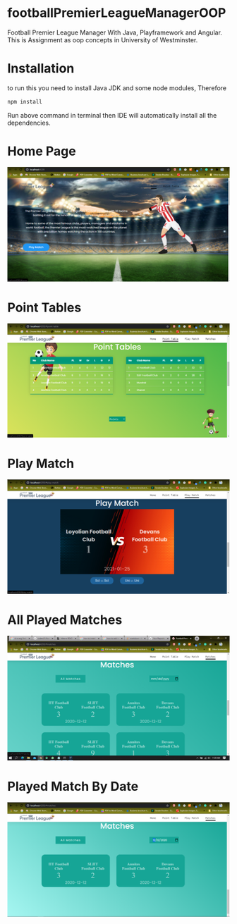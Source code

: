 # footballPremierLeagueManagerOOP
Football Premier League Manager With Java, Playframework and Angular.
This is Assignment as oop concepts in University of Westminster.

# Installation
to run this you need to install Java JDK
and some node modules, Therefore
```bash
npm install
```
Run above command in terminal then IDE will automatically install all the dependencies.

# Home Page
<img src = "https://github.com/coderx31/footballPremierLeagueManagerOOP/blob/master/screenshots/home.png">

# Point Tables
<img src = "https://github.com/coderx31/footballPremierLeagueManagerOOP/blob/master/screenshots/pointtable.png">

# Play Match
<img src = "https://github.com/coderx31/footballPremierLeagueManagerOOP/blob/master/screenshots/playMatch.png">

# All Played Matches
<img src = "https://github.com/coderx31/footballPremierLeagueManagerOOP/blob/master/screenshots/allPlayedMatch.png">

# Played Match By Date
<img src = "https://github.com/coderx31/footballPremierLeagueManagerOOP/blob/master/screenshots/matchByDate.png">

